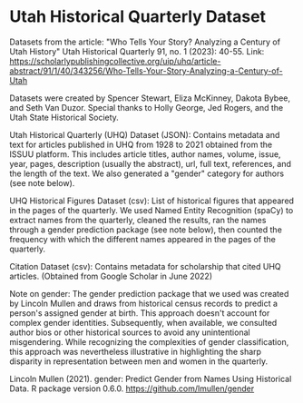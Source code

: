# Utah Historical Quarterly Dataset

Datasets from the article: "Who Tells Your Story? Analyzing a Century of Utah History" Utah Historical Quarterly 91, no. 1 (2023): 40-55. Link: https://scholarlypublishingcollective.org/uip/uhq/article-abstract/91/1/40/343256/Who-Tells-Your-Story-Analyzing-a-Century-of-Utah

Datasets were created by Spencer Stewart, Eliza McKinney, Dakota Bybee, and Seth Van Duzor. Special thanks to Holly George, Jed Rogers, and the Utah State Historical Society. 

Utah Historical Quarterly (UHQ) Dataset (JSON): Contains metadata and text for articles published in UHQ from 1928 to 2021 obtained from the ISSUU platform. This includes article titles, author names, volume, issue, year, pages, description (usually the abstract), url, full text, references, and the length of the text. We also generated a "gender" category for authors (see note below). 

UHQ Historical Figures Dataset (csv): List of historical figures that appeared in the pages of the quarterly. We used Named Entity Recognition (spaCy) to extract  names from the quarterly, cleaned the results, ran the names through a gender prediction package (see note below), then counted the frequency with which the different names appeared in the pages of the quarterly. 

Citation Dataset (csv): Contains metadata for scholarship that cited UHQ articles. (Obtained from Google Scholar in June 2022)

Note on gender:
The gender prediction package that we used was created by Lincoln Mullen and draws from historical census records to predict a person's assigned gender at birth. This approach doesn't account for complex gender identities. Subsequently, when available, we consulted author bios or other historical sources to avoid any unintentional misgendering. While recognizing the complexities of gender classification, this approach was nevertheless illustrative in highlighting the sharp disparity in representation between men and women in the quarterly. 

Lincoln Mullen (2021). gender: Predict Gender from Names Using Historical Data. R package version 0.6.0. https://github.com/lmullen/gender
